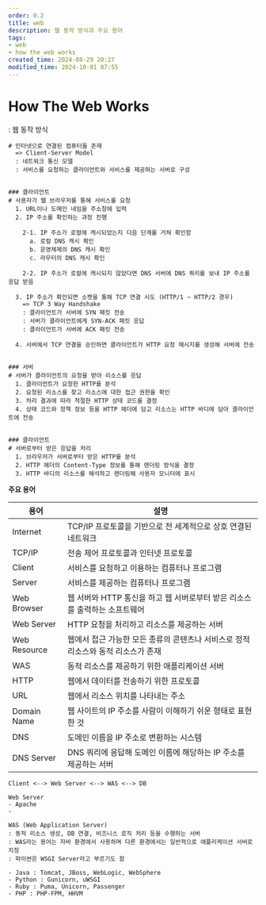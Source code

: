 ```yaml
---
order: 0.2
title: web
description: 웹 동작 방식과 주요 용어
tags:
- web
- how the web works
created_time: 2024-08-29 20:27
modified_time: 2024-10-01 07:55
---
```


# How The Web Works
: 웹 동작 방식

```
# 인터넷으로 연결된 컴퓨터들 존재
  => Client-Server Model
  : 네트워크 통신 모델
  : 서비스를 요청하는 클라이언트와 서비스를 제공하는 서버로 구성


### 클라이언트
# 사용자가 웹 브라우저를 통해 서비스를 요청
  1. URL이나 도메인 네임을 주소창에 입력
  2. IP 주소를 확인하는 과정 진행

    2-1. IP 주소가 로컬에 캐시되었는지 다음 단계를 거쳐 확인함
      a. 로컬 DNS 캐시 확인
      b. 운영체제의 DNS 캐시 확인
      c. 라우터의 DNS 캐시 확인

    2-2. IP 주소가 로컬에 캐시되지 않았다면 DNS 서버에 DNS 쿼리를 보내 IP 주소를 응답 받음

  3. IP 주소가 확인되면 소켓을 통해 TCP 연결 시도 (HTTP/1 ~ HTTP/2 경우)
    => TCP 3 Way Handshake
    : 클라이언트가 서버에 SYN 패킷 전송
    : 서버가 클라이언트에게 SYN-ACK 패킷 응답
    : 클라이언트가 서버에 ACK 패킷 전송
  
  4. 서버에서 TCP 연결을 승인하면 클라이언트가 HTTP 요청 메시지를 생성해 서버에 전송  


### 서버
# 서버가 클라이언트의 요청을 받아 리소스를 응답
  1. 클라이언트가 요청한 HTTP를 분석
  2. 요청된 리소스를 찾고 리소스에 대한 접근 권한을 확인 
  3. 처리 결과에 따라 적절한 HTTP 상태 코드를 결정
  4. 상태 코드와 정책 정보 등을 HTTP 헤더에 담고 리소스는 HTTP 바디에 담아 클라이언트에 전송


### 클라이언트
# 서버로부터 받은 응답을 처리 
  1. 브라우저가 서버로부터 받은 HTTP를 분석
  2. HTTP 헤더의 Content-Type 정보를 통해 렌더링 방식을 결정
  3. HTTP 바디의 리소스를 해석하고 렌더링해 사용자 모니터에 표시
```



**주요 용어**

용어 | 설명
---|---
Internet     | TCP/IP 프로토콜을 기반으로 전 세계적으로 상호 연결된 네트워크
TCP/IP       | 전송 제어 프로토콜과 인터넷 프로토콜
Client       | 서비스를 요청하고 이용하는 컴퓨터나 프로그램
Server       | 서비스를 제공하는 컴퓨터나 프로그램
Web Browser  | 웹 서버와 HTTP 통신을 하고 웹 서버로부터 받은 리소스를 출력하는 소프트웨어
Web Server   | HTTP 요청을 처리하고 리소스를 제공하는 서버
Web Resource | 웹에서 접근 가능한 모든 종류의 콘텐츠나 서비스로 정적 리소스와 동적 리소스가 존재
WAS          | 동적 리소스를 제공하기 위한 애플리케이션 서버
HTTP         | 웹에서 데이터를 전송하기 위한 프로토콜
URL          | 웹에서 리소스 위치를 나타내는 주소
Domain Name  | 웹 사이트의 IP 주소를 사람이 이해하기 쉬운 형태로 표현한 것
DNS          | 도메인 이름을 IP 주소로 변환하는 시스템
DNS Server   | DNS 쿼리에 응답해 도메인 이름에 해당하는 IP 주소를 제공하는 서버


```
Client <--> Web Server <--> WAS <--> DB

Web Server
- Apache
-

WAS (Web Application Server)
: 동적 리소스 생성, DB 연결, 비즈니스 로직 처리 등을 수행하는 서버
: WAS라는 용어는 자바 환경에서 사용하며 다른 환경에서는 일반적으로 애플리케이션 서버로 지칭
: 파이썬은 WSGI Server라고 부르기도 함  

- Java : Tomcat, JBoss, WebLogic, WebSphere
- Python : Gunicorn, uWSGI
- Ruby : Puma, Unicorn, Passenger
- PHP : PHP-FPM, HHVM
```